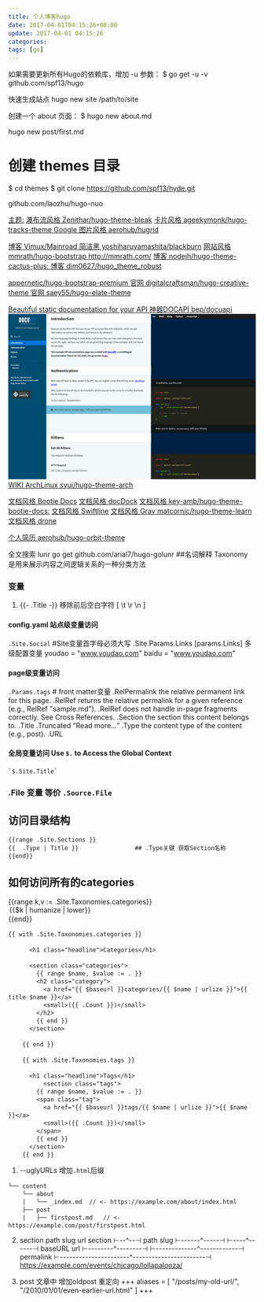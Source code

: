 ```yaml
---
title: 个人博客hugo
date: 2017-04-01T04:15:26+08:00
update: 2017-04-01 04:15:26
categories:
tags: [go]
---
```


如果需要更新所有Hugo的依赖库，增加 -u 参数：
$ go get -u -v github.com/spf13/hugo

快速生成站点
hugo new site /path/to/site

创建一个 about 页面：
$ hugo new about.md

hugo new post/first.md
# 创建 themes 目录
$ cd themes
$ git clone https://github.com/spf13/hyde.git


github.com/laozhu/hugo-nuo


[主题:](http://themes.gohugo.io/)
[瀑布流风格 Zenithar/hugo-theme-bleak](https://github.com/Zenithar/hugo-theme-bleak)
[卡片风格 ageekymonk/hugo-tracks-theme ](https://github.com/ageekymonk/hugo-tracks-theme)
[Google 图片风格 aerohub/hugrid ](https://github.com/aerohub/hugrid/)

[博客 Vimux/Mainroad ](https://github.com/Vimux/mainroad)
[简洁黑 yoshiharuyamashita/blackburn](https://github.com/yoshiharuyamashita/blackburn)
[网站风格 mmrath/hugo-bootstrap ](https://github.com/mmrath/hugo-bootstrap) http://mmrath.com/
[博客 nodejh/hugo-theme-cactus-plus: ](https://github.com/nodejh/hugo-theme-cactus-plus)
[博客 dim0627/hugo_theme_robust ](https://github.com/dim0627/hugo_theme_robust/)

[appernetic/hugo-bootstrap-premium ](https://github.com/appernetic/hugo-bootstrap-premium)
[官网 digitalcraftsman/hugo-creative-theme ](https://github.com/digitalcraftsman/hugo-creative-theme)
[官网 saey55/hugo-elate-theme](https://github.com/saey55/hugo-elate-theme/)

[Beautiful static documentation for your API ](https://github.com/lord/slate)
[神器DOCAPI bep/docuapi](https://github.com/bep/docuapi)
![](https://raw.githubusercontent.com/bep/docuapi/master/images/screenshot.png)
[WIKI ArchLinux syui/hugo-theme-arch ](https://github.com/syui/hugo-theme-arch)

[文档风格 Bootie Docs](http://themes.gohugo.io/bootie-docs/)
[文档风格 docDock](http://themes.gohugo.io/docdock/)
[文档风格 key-amb/hugo-theme-bootie-docs:](https://github.com/key-amb/hugo-theme-bootie-docs)
[文档风格 Swiftline](https://github.com/oarrabi/github-project-landing-page)
[文档风格 Grav matcornic/hugo-theme-learn ](https://github.com/matcornic/hugo-theme-learn)
[文档风格 drone ](https://github.com/drone/docs.git)

[个人简历 aerohub/hugo-orbit-theme ](https://github.com/aerohub/hugo-orbit-theme)


全文搜索 lunr
go get github.com/arial7/hugo-golunr
##名词解释
Taxonomy 是用来展示内容之间逻辑关系的一种分类方法
### 变量
1.   {{- .Title -}} 移除前后空白字符 [ \t \r \n ]
#### config.yaml 站点级变量访问
`.Site.Social` #Site变量首字母必须大写
.Site.Params.Links
[params.Links] 多级配置变量
  youdao = "www.youdao.com"
  baidu = "www.youdao.com"
#### page级变量访问
`.Params.tags`  # front matter变量
.RelPermalink    the relative permanent link for this page.
.RelRef
    returns the relative permalink for a given reference (e.g., RelRef "sample.md"). .RelRef does not handle in-page fragments correctly. See Cross References.
.Section    the section this content belongs to.
.Title
.Truncated    “Read more…”
.Type       the content type of the content (e.g., post).
.URL
#### 全局变量访问 Use `$.` to Access the Global Context
    `$.Site.Title`
### .File 变量 等价 `.Source.File`  

## 访问目录结构
```
{{range .Site.Sections }}
{{  .Type | Title }}                ## .Type关键 获取Section名称
{{end}}
```
## 如何访问所有的categories
{{range $k,$v := .Site.Taxonomies.categories}}
    <option value="{{$k | humanize | lower}}">{{$k | humanize | lower}}</option>
{{end}}
```
{{ with .Site.Taxonomies.categories }}

	  <h1 class="headline">Categories</h1>

	  <section class="categories">
	    {{ range $name, $value := . }}
	    <h2 class="category">
	      <a href="{{ $baseurl }}categories/{{ $name | urlize }}">{{ title $name }}</a>
	      <small>({{ .Count }})</small>
	    </h2>
	    {{ end }}
	  </section>

	{{ end }}

	{{ with .Site.Taxonomies.tags }}

	  <h1 class="headline">Tags</h1>
		  <section class="tags">
	    {{ range $name, $value := . }}
	    <span class="tag">
	      <a href="{{ $baseurl }}tags/{{ $name | urlize }}">{{ $name }}</a>
	      <small>({{ .Count }})</small>
	    </span>
	    {{ end }}
	  </section>
	{{ end }}
```



1. --uglyURLs  增加`.html`后缀
```
└── content
    └── about
    |   └── _index.md  // <- https://example.com/about/index.html
    ├── post
    |   ├── firstpost.md   // <- https://example.com/post/firstpost.html
```
2. section path slug url
                    section
                    ⊢--^--⊣
                          path        slug
                    ⊢------^-----⊣ ⊢----^------⊣
      baseURL                    url
⊢--------^--------⊣ ⊢-------------^------------⊣
                  permalink
⊢----------------------^-----------------------⊣
https://example.com/events/chicago/lollapalooza/

3. post 文章中 增加oldpost 重定向
+++
aliases = [
    "/posts/my-old-url/",
    "/2010/01/01/even-earlier-url.html"
]
+++
